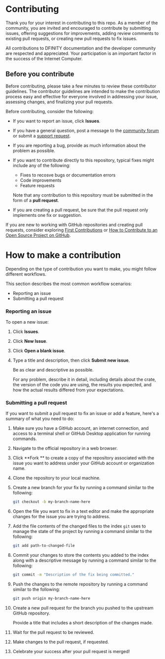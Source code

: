 # Contributing

Thank you for your interest in contributing to this repo. As a member of the community, you are invited and encouraged to contribute by submitting issues, offering suggestions for improvements, adding review comments to existing pull requests, or creating new pull requests to fix issues.

All contributions to DFINITY documentation and the developer community are respected and appreciated.
Your participation is an important factor in the success of the Internet Computer.

## Before you contribute

Before contributing, please take a few minutes to review these contributor guidelines.
The contributor guidelines are intended to make the contribution process easy and effective for everyone involved in addressing your issue, assessing changes, and finalizing your pull requests.

Before contributing, consider the following:

- If you want to report an issue, click **Issues**.

- If you have a general question, post a message to the [community forum](https://forum.dfinity.org/) or submit a [support request](mailto://support@dfinity.org).

- If you are reporting a bug, provide as much information about the problem as possible.

- If you want to contribute directly to this repository, typical fixes might include any of the following:

  - Fixes to recosve bugs or documentation errors
  - Code improvements
  - Feature requests

  Note that any contribution to this repository must be submitted in the form of a **pull request**.

- If you are creating a pull request, be sure that the pull request only implements one fix or suggestion.

If you are new to working with GitHub repositories and creating pull requests, consider exploring [First Contributions](https://github.com/firstcontributions/first-contributions) or [How to Contribute to an Open Source Project on GitHub](https://egghead.io/courses/how-to-contribute-to-an-open-source-project-on-github).

# How to make a contribution

Depending on the type of contribution you want to make, you might follow different workflows.

This section describes the most common workflow scenarios:

- Reporting an issue
- Submitting a pull request

### Reporting an issue

To open a new issue:

1. Click **Issues**.

1. Click **New Issue**.

1. Click **Open a blank issue**.

1. Type a title and description, then click **Submit new issue**.

   Be as clear and descriptive as possible.

   For any problem, describe it in detail, including details about the crate, the version of the code you are using, the results you expected, and how the actual results differed from your expectations.

### Submitting a pull request

If you want to submit a pull request to fix an issue or add a feature, here's a summary of what you need to do:

1. Make sure you have a GitHub account, an internet connection, and access to a terminal shell or GitHub Desktop application for running commands.

2. Navigate to the official repository in a web browser.

3. Click **Fork
   ** to create a copy of the repository associated with the issue you want to address under your GitHub account or organization name.

4. Clone the repository to your local machine.

5. Create a new branch for your fix by running a command similar to the following:

    ```bash
    git checkout -b my-branch-name-here
    ```

6. Open the file you want to fix in a text editor and make the appropriate changes for the issue you are trying to address.

7. Add the file contents of the changed files to the index
   `git` uses to manage the state of the project by running a command similar to the following:

    ```bash
    git add path-to-changed-file
    ```
8. Commit your changes to store the contents you added to the index along with a descriptive message by running a command similar to the following:

    ```bash
    git commit -m "Description of the fix being committed."
    ```

9. Push the changes to the remote repository by running a command similar to the following:

    ```bash
    git push origin my-branch-name-here
    ```

10. Create a new pull request for the branch you pushed to the upstream GitHub repository.

    Provide a title that includes a short description of the changes made.

11. Wait for the pull request to be reviewed.

12. Make changes to the pull request, if requested.

13. Celebrate your success after your pull request is merged!
